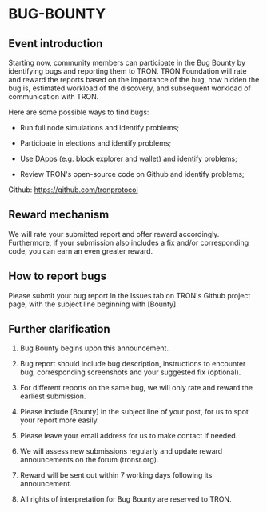 
# BUG-BOUNTY

## Event introduction

Starting now, community members can participate in the Bug Bounty by identifying bugs and reporting them to TRON. TRON Foundation will rate and reward the reports based on the importance of the bug, how hidden the bug is, estimated workload of the discovery, and subsequent workload of communication with TRON. 

Here are some possible ways to find bugs:

* Run full node simulations and identify problems;

* Participate in elections and identify problems;

* Use DApps (e.g. block explorer and wallet) and identify problems;

* Review TRON's open-source code on Github and identify problems;

Github: https://github.com/tronprotocol


## Reward mechanism

We will rate your submitted report and offer reward accordingly. Furthermore, if your submission also includes a fix and/or corresponding code, you can earn an even greater reward.


## How to report bugs

Please submit your bug report in the Issues tab on TRON's Github project page, with the subject line beginning with [Bounty].


## Further clarification

1. Bug Bounty begins upon this announcement.

2. Bug report should include bug description, instructions to encounter bug, corresponding screenshots and your suggested fix (optional).

3. For different reports on the same bug, we will only rate and reward the earliest submission.

4. Please include [Bounty] in the subject line of your post, for us to spot your report more easily.

5. Please leave your email address for us to make contact if needed.

6. We will assess new submissions regularly and update reward announcements on the forum (tronsr.org).

7. Reward will be sent out within 7 working days following its announcement.

8. All rights of interpretation for Bug Bounty are reserved to TRON.
